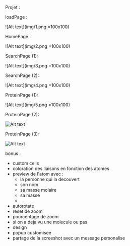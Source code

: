 Projet :

loadPage :

![Alt text](img/1.png =100x100)

HomePage :

![Alt text](img/2.png =100x100)

SearchPage (1):

![Alt text](img/3.png =100x100)

SearchPage (2):

![Alt text](img/4.png =100x100)

ProteinPage (1):

![Alt text](img/5.png =100x100)

ProteinPage (2):

![Alt text](img/6.png=100x100)

ProteinPage (3):

![Alt text](img/7.png=100x100)

bonus :

- custom cells
- coloration des liaisons en fonction des atomes
- preview de l'atom avec :
	- la personne qui la decouvert
	- son nom
	- sa masse molaire
	- sa masse
	- ...
- autorotate
- reset de zoom
- pourcentage de zoom
- si on a deja vu une molecule ou pas
- design
- popup customisee
- partage de la screeshot avec un message personalise
